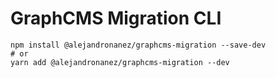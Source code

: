 # GraphCMS Migration CLI

```shell
npm install @alejandronanez/graphcms-migration --save-dev
# or
yarn add @alejandronanez/graphcms-migration --dev
```
